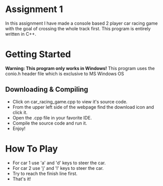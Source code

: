 # Assignment 1

In this assignment I have made a console based 2 player car racing game with the goal of crossing the whole track first. This program is entirely written in C++.


# Getting Started

**Warning: This program only works in Windows!**
This program uses the conio.h header file which is exclusive to MS Windows OS

## Downloading & Compiling
 - Click on car_racing_game.cpp to view it's source code.
 - From the upper left side of the webpage find the download icon and click it.
 - Open the .cpp file in your favorite IDE.
 - Compile the source code and run it.
 - Enjoy!

# How To Play



 - For car 1 use 'a' and 'd' keys to steer the car.
 - For car 2 use 'j' and 'l' keys to steer the car.
 - Try to reach the finish line first.
 - That's it!


